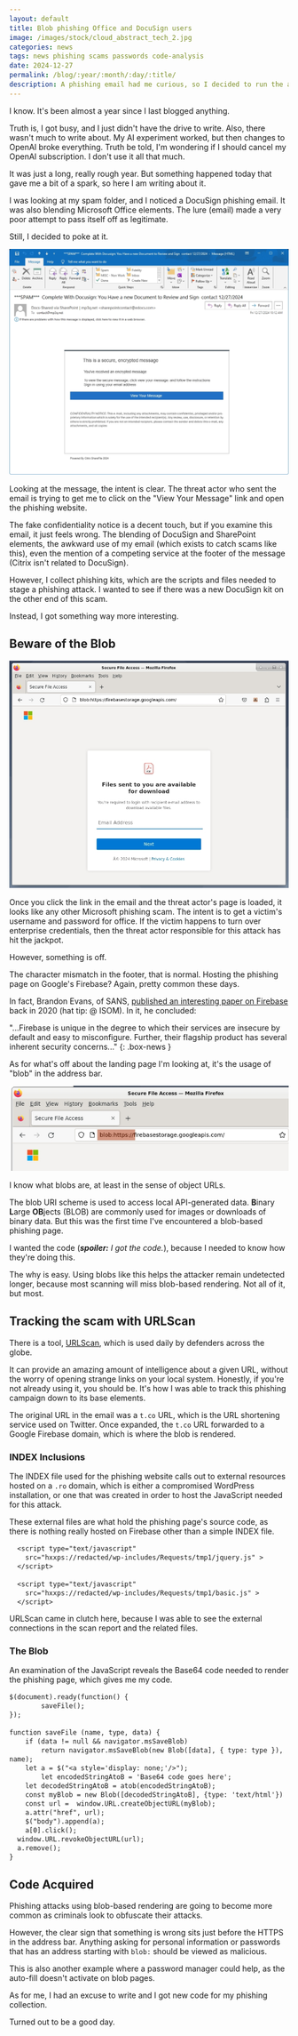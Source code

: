 ```yaml
---
layout: default
title: Blob phishing Office and DocuSign users
image: /images/stock/cloud_abstract_tech_2.jpg
categories: news
tags: news phishing scams passwords code-analysis
date: 2024-12-27
permalink: /blog/:year/:month/:day/:title/
description: A phishing email had me curious, so I decided to run the attack down
---
```


I know. It's been almost a year since I last blogged anything.

Truth is, I got busy, and I just didn't have the drive to write. Also, there wasn't much to write about. My AI experiment worked, but then changes to OpenAI broke everything. Truth be told, I'm wondering if I should cancel my OpenAI subscription. I don't use it all that much.

It was just a long, really rough year. But something happened today that gave me a bit of a spark, so here I am writing about it.

I was looking at my spam folder, and I noticed a DocuSign phishing email. It was also blending Microsoft Office elements. The lure (email) made a very poor attempt to pass itself off as legitimate.

Still, I decided to poke at it.

![DocuSign / SharePoint Phishing Email][phishing-email]

Looking at the message, the intent is clear. The threat actor who sent the email is trying to get me to click on the "View Your Message" link and open the phishing website.

The fake confidentiality notice is a decent touch, but if you examine this email, it just feels wrong. The blending of DocuSign and SharePoint elements, the awkward use of my email (which exists to catch scams like this), even the mention of a competing service at the footer of the message (Citrix isn't related to DocuSign).

However, I collect phishing kits, which are the scripts and files needed to stage a phishing attack. I wanted to see if there was a new DocuSign kit on the other end of this scam.

Instead, I got something way more interesting.

## Beware of the Blob

![Secure Message Phishing Page][phishing-page]

Once you click the link in the email and the threat actor's page is loaded, it looks like any other Microsoft phishing scam. The intent is to get a victim's username and password for office. If the victim happens to turn over enterprise credentials, then the threat actor responsible for this attack has hit the jackpot.

However, something is off.

The character mismatch in the footer, that is normal. Hosting the phishing page on Google's Firebase? Again, pretty common these days.

In fact, Brandon Evans, of SANS, [published an interesting paper on Firebase](https://sansorg.egnyte.com/dl/FkXoaBzlDw) back in 2020 (hat tip: @ ISOM). In it, he concluded:

"...Firebase is unique in the degree to which their services are insecure by default and easy to misconfigure. Further, their flagship product has several inherent security concerns..."
{: .box-news }

As for what's off about the landing page I'm looking at, it's the usage of "blob" in the address bar.

![Secure Message Phishing Page URI][phishing-page-URI]

I know what blobs are, at least in the sense of object URLs.

The blob URI scheme is used to access local API-generated data. **B**inary **L**arge **OB**jects (BLOB) are commonly used for images or downloads of binary data. But this was the first time I've encountered a blob-based phishing page.

I wanted the code (***spoiler:*** *I got the code.*), because I needed to know how they're doing this.

The why is easy. Using blobs like this helps the attacker remain undetected longer, because most scanning will miss blob-based rendering. Not all of it, but most.

## Tracking the scam with URLScan

There is a tool, [URLScan](https://urlscan.io), which is used daily by defenders across the globe.

It can provide an amazing amount of intelligence about a given URL, without the worry of opening strange links on your local system. Honestly, if you're not already using it, you should be. It's how I was able to track this phishing campaign down to its base elements.

The original URL in the email was a ```t.co``` URL, which is the URL shortening service used on Twitter. Once expanded, the ```t.co``` URL forwarded to a Google Firebase domain, which is where the blob is rendered.

### INDEX Inclusions

The INDEX file used for the phishing website calls out to external resources hosted on a ```.ro``` domain, which is either a compromised WordPress installation, or one that was created in order to host the JavaScript needed for this attack.

These external files are what hold the phishing page's source code, as there is nothing really hosted on Firebase other than a simple INDEX file.

```
  <script type="text/javascript"
    src="hxxps://redacted/wp-includes/Requests/tmp1/jquery.js" >
  </script>

  <script type="text/javascript"
    src="hxxps://redacted/wp-includes/Requests/tmp1/basic.js" >
  </script>
```

URLScan came in clutch here, because I was able to see the external connections in the scan report and the related files.

### The Blob
An examination of the JavaScript reveals the Base64 code needed to render the phishing page, which gives me my code.

```
$(document).ready(function() {
		saveFile();
});

function saveFile (name, type, data) {
	if (data != null && navigator.msSaveBlob)
		return navigator.msSaveBlob(new Blob([data], { type: type }), name);
	let a = $("<a style='display: none;'/>");    
	    let encodedStringAtoB = 'Base64 code goes here';
    let decodedStringAtoB = atob(encodedStringAtoB);
	const myBlob = new Blob([decodedStringAtoB], {type: 'text/html'})
	const url =  window.URL.createObjectURL(myBlob);
	a.attr("href", url);
	$("body").append(a);
	a[0].click();
  window.URL.revokeObjectURL(url);
  a.remove();  
}

```

## Code Acquired

Phishing attacks using blob-based rendering are going to become more common as criminals look to obfuscate their attacks.

However, the clear sign that something is wrong sits just before the HTTPS in the address bar. Anything asking for personal information or passwords that has an address starting with ```blob:``` should be viewed as malicious.

This is also another example where a password manager could help, as the auto-fill doesn't activate on blob pages.

As for me, I had an excuse to write and I got new code for my phishing collection.

Turned out to be a good day.


[phishing-page]: /images/post-images/blob/phishing-page.jpg
[phishing-page-URI]: /images/post-images/blob/phishing-page-URI.jpg
[phishing-email]: /images/post-images/blob/phishing-email.jpg
